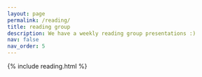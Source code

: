 ```yaml
---
layout: page
permalink: /reading/
title: reading group
description: We have a weekly reading group presentations :)
nav: false
nav_order: 5
---
```



{% include reading.html %}